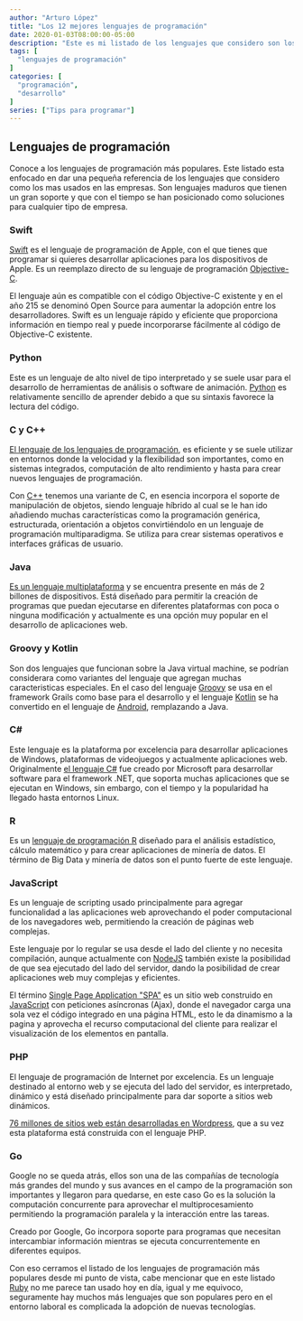 ```yaml
---
author: "Arturo López"
title: "Los 12 mejores lenguajes de programación"
date: 2020-01-03T08:00:00-05:00
description: "Este es mi listado de los lenguajes que considero son los más populares en la actualidad"
tags: [
  "lenguajes de programación"
]
categories: [
  "programación",
  "desarrollo"
]
series: ["Tips para programar"]
---
```


## Lenguajes de programación

Conoce a los lenguajes de programación más populares. Este listado esta enfocado en dar una pequeña referencia de los lenguajes que considero como los mas usados en las empresas. Son lenguajes maduros que tienen un gran soporte y que con el tiempo se han posicionado como soluciones para cualquier tipo de empresa.

### Swift

[Swift](https://swift.org/) es el lenguaje de programación de Apple, con el que tienes que programar si quieres desarrollar aplicaciones para los dispositivos de Apple. Es un reemplazo directo de su lenguaje de programación [Objective-C](https://developer.apple.com/library/archive/documentation/Cocoa/Conceptual/ProgrammingWithObjectiveC/Introduction/Introduction.html).

El lenguaje aún es compatible con el código Objective-C existente y en el año 215 se denominó Open Source para aumentar la adopción entre los desarrolladores. Swift es un lenguaje rápido y eficiente que proporciona información en tiempo real y puede incorporarse fácilmente al código de Objective-C existente.

### Python

Este es un lenguaje de alto nivel de tipo interpretado y se suele usar para el desarrollo de herramientas de análisis o software de animación. [Python](https://www.python.org/) es relativamente sencillo de aprender debido a que su sintaxis favorece la lectura del código.

### C y C++

[El lenguaje de los lenguajes de programación](https://www.learn-c.org/), es eficiente y se suele utilizar en entornos donde la velocidad y la flexibilidad son importantes, como en sistemas integrados, computación de alto rendimiento y hasta para crear nuevos lenguajes de programación.

Con [C++](http://www.cplusplus.com/doc/tutorial/) tenemos una variante de C, en esencia incorpora el soporte de manipulación de objetos, siendo lenguaje híbrido al cual se le han ido añadiendo muchas características como la programación genérica, estructurada, orientación a objetos convirtiéndolo en un lenguaje de programación multiparadigma. Se utiliza para crear sistemas operativos e interfaces gráficas de usuario.

### Java

[Es un lenguaje multiplataforma](https://es.wikipedia.org/wiki/Java_(lenguaje_de_programaci%C3%B3n)) y se encuentra presente en más de 2 billones de dispositivos. Está diseñado para permitir la creación de programas que puedan ejecutarse en diferentes plataformas con poca o ninguna modificación y actualmente es una opción muy popular en el desarrollo de aplicaciones web.

### Groovy y Kotlin

Son dos lenguajes que funcionan sobre la Java virtual machine, se podrían considerara como variantes del lenguaje que agregan muchas caracteristicas especiales. En el caso del lenguaje [Groovy](https://groovy-lang.org/) se usa en el framework Grails como base para el desarrollo y el lenguaje [Kotlin](https://kotlinlang.org/) se ha convertido en el lenguaje de [Android](https://www.android.com/intl/es-419_mx/), remplazando a Java.

### C#

Este lenguaje es la plataforma por excelencia para desarrollar aplicaciones de Windows, plataformas de videojuegos y actualmente aplicaciones web. Originalmente [el lenguaje C#](https://docs.microsoft.com/es-es/dotnet/csharp/tour-of-csharp/) fue creado por Microsoft para desarrollar software para el framework .NET, que soporta muchas aplicaciones que se ejecutan en Windows, sin embargo, con el tiempo y la popularidad ha llegado hasta entornos Linux.

### R

Es un [lenguaje de programación R](https://www.r-project.org/) diseñado para el análisis estadístico, cálculo matemático y para crear aplicaciones de minería de datos. El término de Big Data y minería de datos son el punto fuerte de este lenguaje.

### JavaScript
Es un lenguaje de scripting usado principalmente para agregar funcionalidad a las aplicaciones web aprovechando el poder computacional de los navegadores web, permitiendo la creación de páginas web complejas.

Este lenguaje por lo regular se usa desde el lado del cliente y no necesita compilación, aunque actualmente con [NodeJS](https://nodejs.org/es/) también existe la posibilidad de que sea ejecutado del lado del servidor, dando la posibilidad de crear aplicaciones web muy complejas y eficientes.

El término [Single Page Application "SPA"](https://en.wikipedia.org/wiki/Single-page_application) es un sitio web construido en [JavaScript](https://www.javascript.com/) con peticiones asíncronas (Ajax), donde el navegador carga una sola vez el código integrado en una página HTML, esto le da dinamismo a la pagina y aprovecha el recurso computacional del cliente para realizar el visualización de los elementos en pantalla.

### PHP
El lenguaje de programación de Internet por excelencia. Es un lenguaje destinado al entorno web y se ejecuta del lado del servidor, es interpretado, dinámico y está diseñado principalmente para dar soporte a sitios web dinámicos.

[76 millones de sitios web están desarrolladas en Wordpress](https://www.40defiebre.com/estadisticas-wordpress/), que a su vez esta plataforma está construida con el lenguaje PHP.

### Go
Google no se queda atrás, ellos son una de las compañías de tecnología más grandes del mundo y sus avances en el campo de la programación son importantes y llegaron para quedarse, en este caso Go es la solución la computación concurrente para aprovechar el multiprocesamiento permitiendo la programación paralela y la interacción entre las tareas.

Creado por Google, Go incorpora soporte para programas que necesitan intercambiar información mientras se ejecuta concurrentemente en diferentes equipos.

Con eso cerramos el listado de los lenguajes de programación más populares desde mi punto de vista, cabe mencionar que en este listado [Ruby](https://www.ruby-lang.org/es/) no me parece tan usado hoy en día, igual y me equivoco, seguramente hay muchos más lenguajes que son populares pero en el entorno laboral es complicada la adopción de nuevas tecnologías.
